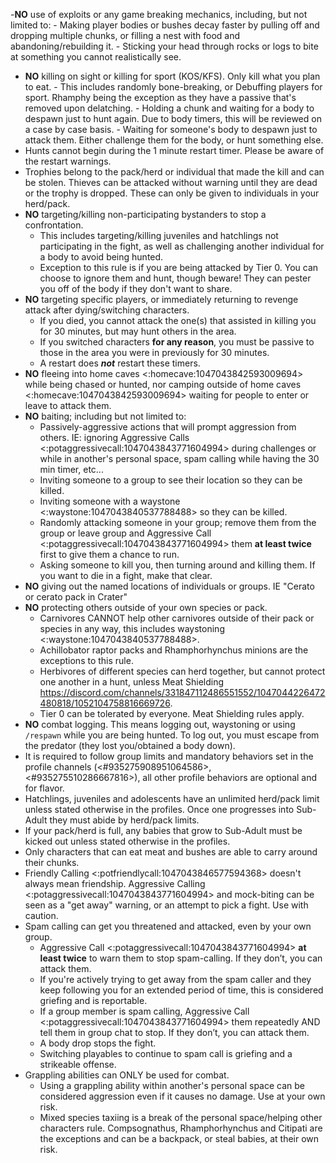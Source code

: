 -**NO** use of exploits or any game breaking mechanics, including, but not limited to:
    - Making player bodies or bushes decay faster by pulling off and dropping multiple chunks, or filling a nest with food and abandoning/rebuilding it. 
    - Sticking your head through rocks or logs to bite at something you cannot realistically see.
- **NO** killing on sight or killing for sport (KOS/KFS). Only kill what you plan to eat.
        - This includes randomly bone-breaking, or Debuffing players for sport. Rhamphy being the exception as they have a passive that's removed upon delatching. 
        - Holding a chunk and waiting for a body to despawn just to hunt again. Due to body timers, this will be reviewed on a case by case basis.
        - Waiting for someone's body to despawn just to attack them. Either challenge them for the body, or hunt something else. 
- Hunts cannot begin during the 1 minute restart timer. Please be aware of the restart warnings.
- Trophies belong to the pack/herd or individual that made the kill and can be stolen. Thieves can be attacked without warning until they are dead or the trophy is dropped. These can only be given to individuals in your herd/pack.
- **NO** targeting/killing non-participating bystanders to stop a confrontation.
    - This includes targeting/killing juveniles and hatchlings not participating in the fight, as well as challenging another individual for a body to avoid being hunted. 
    - Exception to this rule is if you are being attacked by Tier 0. You can choose to ignore them and hunt, though beware! They can pester you off of the body if they don't want to share.
- **NO** targeting specific players, or immediately returning to revenge attack after dying/switching characters. 
    - If you died, you cannot attack the one(s) that assisted in killing you for 30 minutes, but may hunt others in the area.
    - If you switched characters __**for any reason**__, you must be passive to those in the area you were in previously for 30 minutes.
    - A restart does ***not*** restart these timers. 
- **NO** fleeing into home caves <:homecave:1047043842593009694> while being chased or hunted, nor camping outside of home caves <:homecave:1047043842593009694> waiting for people to enter or leave to attack them. 
- **NO** baiting; including but not limited to: 
    - Passively-aggressive actions that will prompt aggression from others. IE: ignoring Aggressive Calls <:potaggressivecall:1047043843771604994> during challenges or while in another's personal space, spam calling while having the 30 min timer, etc... 
    - Inviting someone to a group to see their location so they can be killed.
    - Inviting someone with a waystone <:waystone:1047043840537788488> so they can be killed.
    - Randomly attacking someone in your group; remove them from the group or leave group and Aggressive Call <:potaggressivecall:1047043843771604994> them __**at least twice**__ first to give them a chance to run.
    - Asking someone to kill you, then turning around and killing them. If you want to die in a fight, make that clear.
- **NO** giving out the named locations of individuals or groups. IE "Cerato or cerato pack in Crater" 
- **NO** protecting others outside of your own species or pack.
    - Carnivores CANNOT help other carnivores outside of their pack or species in any way, this includes waystoning <:waystone:1047043840537788488>. 
    - Achillobator raptor packs and Rhamphorhynchus minions are the exceptions to this rule. 
    - Herbivores of different species can herd together, but cannot protect one another in a hunt, unless Meat Shielding https://discord.com/channels/331847112486551552/1047044226472480818/1052104758816669726.
    - Tier 0 can be tolerated by everyone. Meat Shielding rules apply. 
- **NO** combat logging. This means logging out, waystoning or using `/respawn` while you are being hunted. To log out, you must escape from the predator (they lost you/obtained a body down).
- It is required to follow group limits and mandatory behaviors set in the profile channels (<#935275908951064586>, <#935275510286667816>), all other profile behaviors are optional and for flavor.
- Hatchlings, juveniles and adolescents have an unlimited herd/pack limit unless stated otherwise in the profiles. Once one progresses into Sub-Adult they must abide by herd/pack limits.
- If your pack/herd is full, any babies that grow to Sub-Adult must be kicked out unless stated otherwise in the profiles.
- Only characters that can eat meat and bushes are able to carry around their chunks.
- Friendly Calling <:potfriendlycall:1047043846577594368> doesn't always mean friendship. Aggressive Calling <:potaggressivecall:1047043843771604994>  and mock-biting can be seen as a "get away" warning, or an attempt to pick a fight. Use with caution. 
- Spam calling can get you threatened and attacked, even by your own group.
    - Aggressive Call <:potaggressivecall:1047043843771604994> __**at least twice**__ to warn them to stop spam-calling. If they don’t, you can attack them.
    - If you're actively trying to get away from the spam caller and they keep following you for an extended period of time, this is considered griefing and is reportable.
    - If a group member is spam calling, Aggressive Call <:potaggressivecall:1047043843771604994> them repeatedly AND tell them in group chat to stop. If they don’t, you can attack them.
    - A body drop stops the fight.
    - Switching playables to continue to spam call is griefing and a strikeable offense. 
- Grappling abilities can ONLY be used for combat. 
    - Using a grappling ability within another's personal space can be considered aggression even if it causes no damage. Use at your own risk. 
    - Mixed species taxiing is a break of the personal space/helping other characters rule. Compsognathus, Rhamphorhynchus and Citipati are the exceptions and can be a backpack, or steal babies, at their own risk.